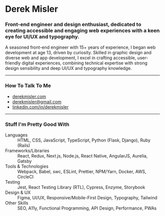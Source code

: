 # Derek Misler
### Front-end engineer and design enthusiast, dedicated to creating accessible and engaging web experiences with a keen eye for UI/UX and typography.
A seasoned front-end engineer with 15+ years of experience, I began web development at age 13, driven by curiosity. Skilled in graphic design and diverse web and app development, I excel in crafting accessible, user-friendly digital experiences, combining technical expertise with strong design sensibility and deep UI/UX and typography knowledge.

---

### How To Talk To Me
- [derekmisler.com](https://derekmisler.com)
- [derekmisler@gmail.com](mailto:derekmisler@gmail.com)
- [linkedin.com/in/derekmisler](https://linkedin.com/in/derekmisler)

---

### Stuff I'm Pretty Good With
<dl>
  <dt>Languages</dt>
  <dd>HTML, CSS, JavaScript, TypeScript, Python (Flask, Django), Ruby (Rails)</dd>
  <dt>Frameworks/Libraries</dt>
  <dd>React, Redux, Next.js, Node.js, React Native, AngularJS, Aurelia, Gatsby</dd>
  <dt>Tools & Technologies</dt>
  <dd>Webpack, Babel, swc, ESLint, Prettier, NPM/Yarn, Docker, AWS, CircleCI</dd>
  <dt>Testing</dt>
  <dd>Jest, React Testing Library (RTL), Cypress, Enzyme, Storybook</dd>
  <dt>Design & UX</dt>
  <dd>Figma, UI/UX, Responsive/Mobile-First Design, Typography, Tailwind</dd>
  <dt>Other Skills</dt>
  <dd>SEO, A11y, Functional Programming, API Design, Performance, PWAs</dd>
</dl>

